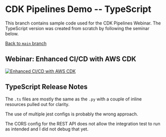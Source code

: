 # CDK Pipelines Demo -- TypeScript

This branch contains sample code used for the
CDK Pipelines Webinar. The TypeScript version was created from scratch by following
the seminar below.

[Back to `main` branch](https://github.com/aws-samples/cdk-pipelines-demo)

## Webinar: Enhanced CI/CD with AWS CDK

[![Enhanced CI/CD with AWS CDK](http://img.youtube.com/vi/1ps0Wh19MHQ/0.jpg)](https://www.youtube.com/watch?v=1ps0Wh19MHQ)

## TypeScript Release Notes

The `.ts` files are mostly the same as the `.py` with a couple of inline resources
pulled out for clarity.

The use of multiple jest configs is probably the wrong approach.

The CORS config for the REST API does not allow the integration test to run as intended and I
did not debug that yet.

